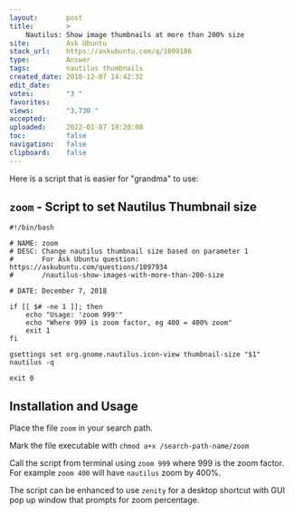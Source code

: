 ```yaml
---
layout:       post
title:        >
    Nautilus: Show image thumbnails at more than 200% size
site:         Ask Ubuntu
stack_url:    https://askubuntu.com/q/1099186
type:         Answer
tags:         nautilus thumbnails
created_date: 2018-12-07 14:42:32
edit_date:    
votes:        "3 "
favorites:    
views:        "3,730 "
accepted:     
uploaded:     2022-01-07 19:20:08
toc:          false
navigation:   false
clipboard:    false
---
```


Here is a script that is easier for "grandma" to use:

<!-- Language-all: lang-bash -->

## `zoom` - Script to set Nautilus Thumbnail size

``` 
#!/bin/bash

# NAME: zoom
# DESC: Change nautilus thumbnail size based on parameter 1
#       For Ask Ubuntu question: https://askubuntu.com/questions/1097934
#       /nautilus-show-images-with-more-than-200-size

# DATE: December 7, 2018

if [[ $# -ne 1 ]]; then
    echo "Usage: 'zoom 999'" 
    echo "Where 999 is zoom factor, eg 400 = 400% zoom"
    exit 1
fi

gsettings set org.gnome.nautilus.icon-view thumbnail-size "$1"
nautilus -q

exit 0

```

## Installation and Usage

Place the file `zoom` in your search path.

Mark the file executable with `chmod a+x /search-path-name/zoom`

Call the script from terminal using `zoom 999` where 999 is the zoom factor. For example `zoom 400` will have `nautilus` zoom by 400%.

The script can be enhanced to use `zenity` for a desktop shortcut with GUI pop up window that prompts for zoom percentage.
